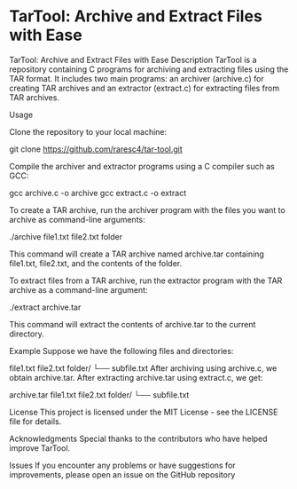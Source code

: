 # TarTool: Archive and Extract Files with Ease

TarTool: Archive and Extract Files with Ease
Description
TarTool is a repository containing C programs for archiving and extracting files using the TAR format. It includes two main programs: an archiver (archive.c) for creating TAR archives and an extractor (extract.c) for extracting files from TAR archives.

Usage

Clone the repository to your local machine:

git clone https://github.com/raresc4/tar-tool.git

Compile the archiver and extractor programs using a C compiler such as GCC:

gcc archive.c -o archive
gcc extract.c -o extract

To create a TAR archive, run the archiver program with the files you want to archive as command-line arguments:

./archive file1.txt file2.txt folder

This command will create a TAR archive named archive.tar containing file1.txt, file2.txt, and the contents of the folder.

To extract files from a TAR archive, run the extractor program with the TAR archive as a command-line argument:

./extract archive.tar

This command will extract the contents of archive.tar to the current directory.

Example
Suppose we have the following files and directories:

file1.txt
file2.txt
folder/
    └── subfile.txt
After archiving using archive.c, we obtain archive.tar. After extracting archive.tar using extract.c, we get:

archive.tar
file1.txt
file2.txt
folder/
    └── subfile.txt
    
License
This project is licensed under the MIT License - see the LICENSE file for details.

Acknowledgments
Special thanks to the contributors who have helped improve TarTool.

Issues
If you encounter any problems or have suggestions for improvements, please open an issue on the GitHub repository

